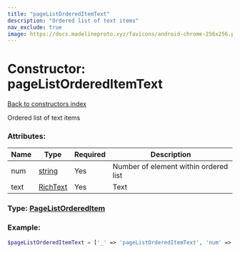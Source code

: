 ```yaml
---
title: "pageListOrderedItemText"
description: "Ordered list of text items"
nav_exclude: true
image: https://docs.madelineproto.xyz/favicons/android-chrome-256x256.png
---
```

# Constructor: pageListOrderedItemText  
[Back to constructors index](/API_docs/constructors/index.html)



Ordered list of text items

### Attributes:

| Name     |    Type       | Required | Description |
|----------|---------------|----------|-------------|
|num|[string](/API_docs/types/string.html) | Yes|Number of element within ordered list|
|text|[RichText](/API_docs/types/RichText.html) | Yes|Text|



### Type: [PageListOrderedItem](/API_docs/types/PageListOrderedItem.html)


### Example:

```php
$pageListOrderedItemText = ['_' => 'pageListOrderedItemText', 'num' => 'string', 'text' => RichText];
```  

